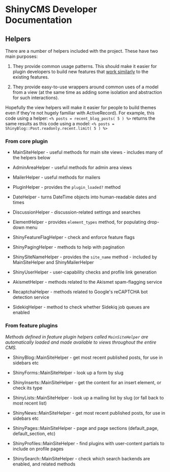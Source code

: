 # ShinyCMS Developer Documentation

## Helpers

There are a number of helpers included with the project. These have two main purposes:

1. They provide common usage patterns. This should make it easier for plugin developers to build new features that [work similarly](https://en.wikipedia.org/wiki/Principle_of_least_astonishment) to the existing features.

2. They provide easy-to-use wrappers around common uses of a model from a view (at the same time as adding some isolation and abstraction for such interactions).

Hopefully the view helpers will make it easier for people to build themes even if they're not hugely familiar with ActiveRecord). For example, this code using a helper:
`<% posts = recent_blog_posts( 5 ) %>`
returns the same results as this code using a model:
`<% posts = ShinyBlog::Post.readonly.recent.limit( 5 ) %>`

### From core plugin

* MainSiteHelper    - useful methods for main site views - includes many of the helpers below
* AdminAreaHelper   - useful methods for admin area views
* MailerHelper      - useful methods for mailers

* PluginHelper      - provides the `plugin_loaded?` method

* DateHelper        - turns DateTime objects into human-readable dates and times
* DiscussionHelper  - discussion-related settings and searches
* ElementHelper     - provides `element_types` method, for populating drop-down menu

* ShinyFeatureFlagHelper - check and enforce feature flags
* ShinyPagingHelper      - methods to help with pagination
* ShinySiteNameHelper    - provides the `site_name` method - included by MainSiteHelper and ShinyMailerHelper
* ShinyUserHelper        - user-capability checks and profile link generation

* AkismetHelper          - methods related to the Akismet spam-flagging service
* RecaptchaHelper        - methods related to Google's reCAPTCHA bot detection service
* SidekiqHelper          - method to check whether Sidekiq job queues are enabled

### From feature plugins

*Methods defined in feature plugin helpers called `MainSiteHelper` are automatically loaded and made available to views throughout the entire CMS.*

* ShinyBlog::MainSiteHelper     - get most recent published posts, for use in sidebars etc

* ShinyForms::MainSiteHelper    - look up a form by slug

* ShinyInserts::MainSiteHelper  - get the content for an insert element, or check its type

* ShinyLists::MainSiteHelper    - look up a mailing list by slug (or fall back to most recent list)

* ShinyNews::MainSiteHelper     - get most recent published posts, for use in sidebars etc

* ShinyPages::MainSiteHelper    - page and page sections (default_page, default_section, etc)

* ShinyProfiles::MainSiteHelper - find plugins with user-content partials to include on profile pages

* ShinySearch::MainSiteHelper   - check which search backends are enabled, and related methods
